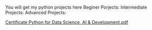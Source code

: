 You will get my python projects here
Beginer Porjects: 
Intermediate Projects:
Advanced Projects:

[Certificate  Python for Data Science, AI & Development.pdf](https://github.com/user-attachments/files/19742864/Certificate.Python.for.Data.Science.AI.Development.pdf)
